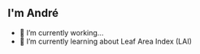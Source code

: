 ## I'm André


- 🔭 I’m currently working...
- 🌱 I’m currently learning about Leaf Area Index (LAI)


